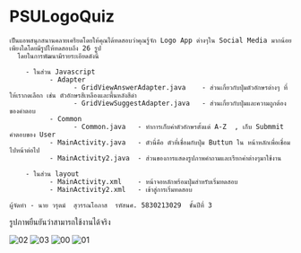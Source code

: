 # PSULogoQuiz
    เป็นแอพสนุกสนานคลายเครียดโดยให้คุณได้ทดสอบว่าคุณรู้จัก Logo App ต่างๆใน Social Media มากน้อยเพียงใดโดยมีรูปให้ทดสอบถึง 26 รูป
      โดยในการพัฒนามีรายระเอียดดังนี้
      
        - ในส่วน Javascript
              - Adapter
                    - GridViewAnswerAdapter.java    - ส่วนเกี่ยวกับปุ่มตัวอักษรต่างๆ ที่ให้เรากดเลือก เช่น ตัวอักษรสีเหลืองและพื้นหลังสีดำ
                    - GridViewSuggestAdapter.java   - ส่วนเกี่ยวกับปุ่มและความถูกต้องของคำตอบ
              - Common  
                    - Common.java   - ทำการเก็บค่าตัวอักษรตั้งแต่ A-Z  , เก็บ Submmit คำตอบของ User 
              - MainActivity.java   - ตัวนี่คือ ตัวที่เชื่อมกับปุ่ม Buttun ใน หน้าหลักเพื่อเชื่อมไปหน้าต่อไป
              - MainActivity2.java  - ส่วนของการแสดงรูปภาพคำถามและเรียกค่าต่างๆมาใช้งาน 
                  
        - ในส่วน layout
              - MainActivity.xml    - หน้าจอหลักพร้อมปุ่มสำหรับเริ่มทดสอบ
              - MainActivity2.xml   - เข้าสู่การเริ่มทดสอบ
              
    ผู้จัดทำ - นาย วรุตม์  สุวรรณโอภาส  รหัสนศ. 5830213029  ชั้นปีที่ 3
    
รูปภาพยืนยันว่าสามารถใช้งานได้จริง

![02](https://user-images.githubusercontent.com/23081568/34082445-39c598d2-e391-11e7-97b5-d7ca2c6e3c89.JPG)
![03](https://user-images.githubusercontent.com/23081568/34082446-3a20859e-e391-11e7-91c6-f3f07dc30ba3.JPG)
![00](https://user-images.githubusercontent.com/23081568/34082449-3a8b1f58-e391-11e7-8a79-f09d04a95273.JPG)
![01](https://user-images.githubusercontent.com/23081568/34082452-3af16dbc-e391-11e7-835a-5ce4bec5fac2.JPG)
